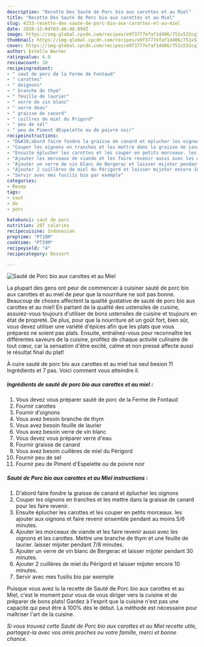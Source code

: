 ```yaml
---
description: "Recette Des Sauté de Porc bio aux carottes et au Miel"
title: "Recette Des Sauté de Porc bio aux carottes et au Miel"
slug: 4233-recette-des-saute-de-porc-bio-aux-carottes-et-au-miel
date: 2020-12-04T03:46:48.099Z
image: https://img-global.cpcdn.com/recipes/e9f3777efaf1d406/751x532cq70/saute-de-porc-bio-aux-carottes-et-au-miel-photo-principale-de-la-recette.jpg
thumbnail: https://img-global.cpcdn.com/recipes/e9f3777efaf1d406/751x532cq70/saute-de-porc-bio-aux-carottes-et-au-miel-photo-principale-de-la-recette.jpg
cover: https://img-global.cpcdn.com/recipes/e9f3777efaf1d406/751x532cq70/saute-de-porc-bio-aux-carottes-et-au-miel-photo-principale-de-la-recette.jpg
author: Estella Warner
ratingvalue: 4.9
reviewcount: 10
recipeingredient:
- " saut de porc de la Ferme de Fontaud"
- " carottes"
- " doignons"
- " branche de thym"
- " feuille de laurier"
- " verre de vin blanc"
- " verre deau"
- " graisse de canard"
- " cuillres de miel du Prigord"
- " peu de sel"
- " peu de Piment dEspelette ou de poivre noir"
recipeinstructions:
- "D&#39;abord faire fondre la graisse de canard et éplucher les oignons"
- "Couper les oignons en tranches et les mettre dans la graisse de canard pour les faire revenir."
- "Ensuite éplucher les carottes et les couper en petits morceaux. les ajouter aux oignons et faire revenir ensemble pendant au moins 5/6 minutes."
- "Ajouter les morceaux de viande et les faire revenir aussi avec les oignons et les carottes. Mettre une branche de thym et une feuille de laurier. laisser mijoter pendant 7/8 minutes."
- "Ajouter un verre de vin blanc de Bergerac et laisser mijoter pendant 30 minutes."
- "Ajouter 2 cuillères de miel du Périgord et laisser mijoter encore 10 minutes."
- "Servir avec mes fusilis bio par exemple"
categories:
- Resep
tags:
- saut
- de
- porc

katakunci: saut de porc 
nutrition: 207 calories
recipecuisine: Indonesian
preptime: "PT18M"
cooktime: "PT39M"
recipeyield: "4"
recipecategory: Dessert

---
```



![Sauté de Porc bio aux carottes et au Miel](https://img-global.cpcdn.com/recipes/e9f3777efaf1d406/751x532cq70/saute-de-porc-bio-aux-carottes-et-au-miel-photo-principale-de-la-recette.jpg)

La plupart des gens ont peur de commencer à cuisiner sauté de porc bio aux carottes et au miel de peur que la nourriture ne soit pas bonne. Beaucoup de choses affectent la qualité gustative de sauté de porc bio aux carottes et au miel! En partant de la qualité des ustensiles de cuisine, assurez-vous toujours d'utiliser de bons ustensiles de cuisine et toujours en état de propreté. De plus, pour que la nourriture ait un goût fort, bien sûr, vous devez utiliser une variété d'épices afin que les plats que vous préparez ne soient pas plats. Ensuite, entraînez-vous pour reconnaître les différentes saveurs de la cuisine, profitez de chaque activité culinaire de tout cœur, car la sensation d'être excité, calme et non pressé affecte aussi le résultat final du plat!

<!--inarticleads1-->

À cuire sauté de porc bio aux carottes et au miel tue seul besion 11 Ingrédients et 7 pas. Voici comment vous atteindre il.

##### Ingrédients de sauté de porc bio aux carottes et au miel :

1. Vous devez vous préparer  sauté de porc de la Ferme de Fontaud
1. Fournir  carottes
1. Fournir  d&#39;oignons
1. Vous avez besoin  branche de thym
1. Vous avez besoin  feuille de laurier
1. Vous avez besoin  verre de vin blanc
1. Vous devez vous préparer  verre d&#39;eau
1. Fournir  graisse de canard
1. Vous avez besoin  cuillères de miel du Périgord
1. Fournir  peu de sel
1. Fournir  peu de Piment d&#39;Espelette ou de poivre noir




<!--inarticleads2-->

##### Sauté de Porc bio aux carottes et au Miel instructions :

1. D&#39;abord faire fondre la graisse de canard et éplucher les oignons
1. Couper les oignons en tranches et les mettre dans la graisse de canard pour les faire revenir.
1. Ensuite éplucher les carottes et les couper en petits morceaux. les ajouter aux oignons et faire revenir ensemble pendant au moins 5/6 minutes.
1. Ajouter les morceaux de viande et les faire revenir aussi avec les oignons et les carottes. Mettre une branche de thym et une feuille de laurier. laisser mijoter pendant 7/8 minutes.
1. Ajouter un verre de vin blanc de Bergerac et laisser mijoter pendant 30 minutes.
1. Ajouter 2 cuillères de miel du Périgord et laisser mijoter encore 10 minutes.
1. Servir avec mes fusilis bio par exemple




<!--inarticleads1-->

<p>
Puisque vous avez lu la recette de Sauté de Porc bio aux carottes et au Miel, c'est le moment pour vous de vous diriger vers la cuisine et de préparer de bons plats! Gardez à l'esprit que la cuisine n'est pas une capacité qui peut être à 100% dès le début. La méthode est nécessaire pour maîtriser l'art de la cuisine.
</p>

<p>
<i>Si vous trouvez cette Sauté de Porc bio aux carottes et au Miel recette utile, partagez-la avec vos amis proches ou votre famille, merci et bonne chance.</i>
</p>
